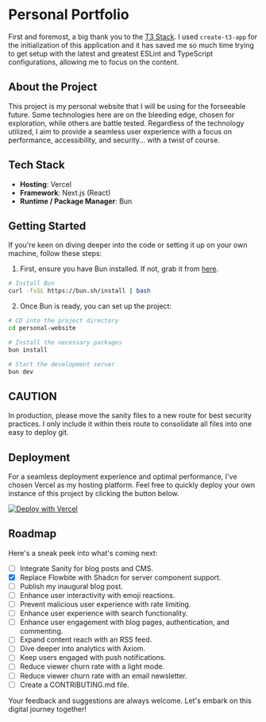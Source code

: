 # Personal Portfolio

First and foremost, a big thank you to the [T3 Stack](https://create.t3.gg/). I used `create-t3-app` for the
initialization of this application and it has saved me so much time trying to get setup with the latest and greatest
ESLint and TypeScript configurations, allowing me to focus on the content.

## About the Project

This project is my personal website that I will be using for the forseeable future. Some technologies here are on the
bleeding edge, chosen for exploration, while others are battle tested. Regardless of the technology utilized, I aim to
provide a seamless user experience with a focus on performance, accessibility, and security... with a twist of course.

## Tech Stack

- **Hosting**: Vercel
- **Framework**: Next.js (React)
- **Runtime / Package Manager**: Bun

## Getting Started

If you're keen on diving deeper into the code or setting it up on your own machine, follow these steps:

1. First, ensure you have Bun installed. If not, grab it from [here](https://bun.sh/).

```bash
# Install Bun
curl -fsSL https://bun.sh/install | bash
```

2. Once Bun is ready, you can set up the project:

```bash
# CD into the project directory
cd personal-website

# Install the necessary packages
bun install

# Start the development server
bun dev
```

## CAUTION

In production, please move the sanity files to a new route for best security practices. I only include it within theis
route to consolidate all files into one easy to deploy git.

## Deployment

For a seamless deployment experience and optimal performance, I've chosen Vercel as my hosting platform. Feel free to
quickly deploy your own instance of this project by clicking the button below.

[![Deploy with Vercel](https://vercel.com/button)](https://vercel.com/new/clone?repository-url=https%3A%2F%2Fgithub.com%2Fdantekelly%2Fpersonal-website%2Ftree%2Fmain&project-name=my-portfolio&repository-name=my-portfolio)

## Roadmap

Here's a sneak peek into what's coming next:

- [ ] Integrate Sanity for blog posts and CMS.
- [x] Replace Flowbite with Shadcn for server component support.
- [ ] Publish my inaugural blog post.
- [ ] Enhance user interactivity with emoji reactions.
- [ ] Prevent malicious user experience with rate limiting.
- [ ] Enhance user experience with search functionality.
- [ ] Enhance user engagement with blog pages, authentication, and commenting.
- [ ] Expand content reach with an RSS feed.
- [ ] Dive deeper into analytics with Axiom.
- [ ] Keep users engaged with push notifications.
- [ ] Reduce viewer churn rate with a light mode.
- [ ] Reduce viewer churn rate with an email newsletter.
- [ ] Create a CONTRIBUTING.md file.

Your feedback and suggestions are always welcome. Let's embark on this digital journey together!
